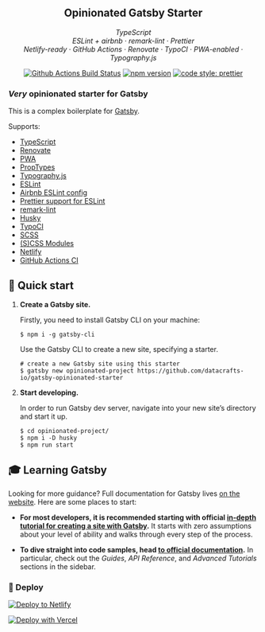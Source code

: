 <h2 align="center">Opinionated Gatsby Starter</h2>

<p align="center">
  <em>
    TypeScript
  </em>
  <br />
  <em>
    ESLint + airbnb
    · remark-lint
    · Prettier
  </em>
  <br />
  <em>
    Netlify-ready
    · GitHub Actions
    · Renovate
    · TypoCI
    · PWA-enabled
    · Typography.js
  </em>
</p>

<p align="center">
  <a href="https://github.com/datacrafts-io/gatsby-opinionated-starter/actions?query=workflow%3AMain+branch%3Amaster">
    <img alt="Github Actions Build Status" src="https://img.shields.io/github/workflow/status/datacrafts-io/gatsby-opinionated-starter/Main?label=Build&style=flat-square"></a>    
  <a href="https://www.npmjs.com/package/gatsby-opinionated-starter">
    <img alt="npm version" src="https://img.shields.io/npm/v/gatsby-opinionated-starter.svg?style=flat-square"></a>
  <a href="https://github.com/prettier/prettier">
    <img alt="code style: prettier" src="https://img.shields.io/badge/code_style-prettier-ff69b4.svg?style=flat-square"></a>
</p>

### _Very_ opinionated starter for Gatsby

This is a complex boilerplate for [Gatsby](https://www.gatsbyjs.org/).

Supports:

- [TypeScript](https://www.typescriptlang.org/)
- [Renovate](https://renovate.whitesourcesoftware.com/)
- [PWA](https://developer.mozilla.org/en-US/docs/Web/Progressive_web_apps)
- [PropTypes](https://github.com/facebook/prop-types)
- [Typography.js](https://kyleamathews.github.io/typography.js/)
- [ESLint](https://eslint.org/)
- [Airbnb ESLint config](https://github.com/airbnb/javascript)
- [Prettier support for ESLint](https://github.com/prettier/eslint-plugin-prettier)
- [remark-lint](https://remark.js.org/)
- [Husky](https://github.com/typicode/husky)
- [TypoCI](https://typoci.com/)
- [SCSS](https://sass-lang.com/)
- [(S)CSS Modules](https://github.com/css-modules/css-modules)
- [Netlify](https://www.netlify.com/)
- [GitHub Actions CI](https://github.com/features/actions)

## 🚀 Quick start

1.  **Create a Gatsby site.**

    Firstly, you need to install Gatsby CLI on your machine:

    ```shell
    $ npm i -g gatsby-cli
    ```

    Use the Gatsby CLI to create a new site, specifying a starter.

    ```shell
    # create a new Gatsby site using this starter
    $ gatsby new opinionated-project https://github.com/datacrafts-io/gatsby-opinionated-starter
    ```

1.  **Start developing.**

    In order to run Gatsby dev server, navigate into your new site’s directory and start it up.

    ```shell
    $ cd opinionated-project/
    $ npm i -D husky
    $ npm run start
    ```

## 🎓 Learning Gatsby

Looking for more guidance? Full documentation for Gatsby lives [on the website](https://www.gatsbyjs.org/). Here are some places to start:

- **For most developers, it is recommended starting with official [in-depth tutorial for creating a site with Gatsby](https://www.gatsbyjs.org/tutorial/).** It starts with zero assumptions about your level of ability and walks through every step of the process.

- **To dive straight into code samples, head [to official documentation](https://www.gatsbyjs.org/docs/).** In particular, check out the _Guides_, _API Reference_, and _Advanced Tutorials_ sections in the sidebar.

### 💫 Deploy

[![Deploy to Netlify](https://www.netlify.com/img/deploy/button.svg)](https://app.netlify.com/start/deploy?repository=https://github.com/datacrafts-io/gatsby-opinionated-starter)

[![Deploy with Vercel](https://vercel.com/button)](https://vercel.com/import/project?template=https://github.com/datacrafts-io/gatsby-opinionated-starter)
